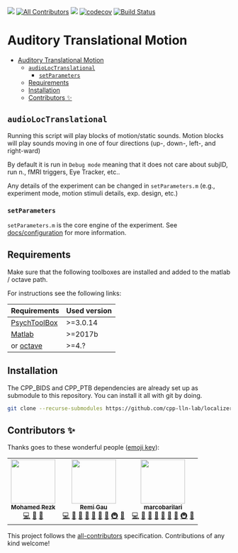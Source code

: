 [![](https://img.shields.io/badge/Octave-CI-blue?logo=Octave&logoColor=white)](https://github.com/cpp-lln-lab/localizer_auditory_motion/actions)
[![All Contributors](https://img.shields.io/badge/all_contributors-3-orange.svg?style=flat-square)](#contributors-)
![](https://github.com/cpp-lln-lab/localizer_auditory_motion/workflows/CI/badge.svg)
[![codecov](https://codecov.io/gh/cpp-lln-lab/localizer_auditory_motion/branch/master/graph/badge.svg)](https://codecov.io/gh/cpp-lln-lab/localizer_auditory_motion)
[![Build Status](https://travis-ci.com/cpp-lln-lab/localizer_auditory_motion.svg?branch=master)](https://travis-ci.com/cpp-lln-lab/localizer_auditory_motion)

# Auditory Translational Motion

- [Auditory Translational Motion](#auditory-translational-motion)
  - [`audioLocTranslational`](#audioloctranslational)
    - [`setParameters`](#setparameters)
  - [Requirements](#requirements)
  - [Installation](#installation)
  - [Contributors ✨](#contributors-)

## `audioLocTranslational`

Running this script will play blocks of motion/static sounds. Motion blocks will
play sounds moving in one of four directions (up-, down-, left-, and right-ward)

By default it is run in `Debug mode` meaning that it does not care about subjID,
run n., fMRI triggers, Eye Tracker, etc..

Any details of the experiment can be changed in `setParameters.m` (e.g.,
experiment mode, motion stimuli details, exp. design, etc.)

### `setParameters`

`setParameters.m` is the core engine of the experiment. See
[docs/configuration](.docs/../docs/configuration.md) for more information.

## Requirements

Make sure that the following toolboxes are installed and added to the matlab /
octave path.

For instructions see the following links:

| Requirements                                             | Used version |
| -------------------------------------------------------- | ------------ |
| [PsychToolBox](http://psychtoolbox.org/)                 | >=3.0.14     |
| [Matlab](https://www.mathworks.com/products/matlab.html) | >=2017b      |
| or [octave](https://www.gnu.org/software/octave/)        | >=4.?        |

## Installation

The CPP_BIDS and CPP_PTB dependencies are already set up as submodule to this
repository. You can install it all with git by doing.

```bash
git clone --recurse-submodules https://github.com/cpp-lln-lab/localizer_auditory_motion.git
```

## Contributors ✨

Thanks goes to these wonderful people
([emoji key](https://allcontributors.org/docs/en/emoji-key)):

<!-- ALL-CONTRIBUTORS-LIST:START - Do not remove or modify this section -->
<!-- prettier-ignore-start -->
<!-- markdownlint-disable -->
<table>
  <tr>
    <td align="center"><a href="https://github.com/mohmdrezk"><img src="https://avatars2.githubusercontent.com/u/9597815?v=4" width="100px;" alt=""/><br /><sub><b>Mohamed Rezk</b></sub></a><br /><a href="https://github.com/cpp-lln-lab/localizer_auditory_motion/commits?author=mohmdrezk" title="Code">💻</a> <a href="#design-mohmdrezk" title="Design">🎨</a> <a href="#ideas-mohmdrezk" title="Ideas, Planning, & Feedback">🤔</a></td>
    <td align="center"><a href="https://remi-gau.github.io/"><img src="https://avatars3.githubusercontent.com/u/6961185?v=4" width="100px;" alt=""/><br /><sub><b>Remi Gau</b></sub></a><br /><a href="https://github.com/cpp-lln-lab/localizer_auditory_motion/commits?author=Remi-Gau" title="Code">💻</a> <a href="#design-Remi-Gau" title="Design">🎨</a> <a href="#ideas-Remi-Gau" title="Ideas, Planning, & Feedback">🤔</a> <a href="https://github.com/cpp-lln-lab/localizer_auditory_motion/issues?q=author%3ARemi-Gau" title="Bug reports">🐛</a> <a href="#userTesting-Remi-Gau" title="User Testing">📓</a> <a href="https://github.com/cpp-lln-lab/localizer_auditory_motion/pulls?q=is%3Apr+reviewed-by%3ARemi-Gau" title="Reviewed Pull Requests">👀</a> <a href="#question-Remi-Gau" title="Answering Questions">💬</a> <a href="#infra-Remi-Gau" title="Infrastructure (Hosting, Build-Tools, etc)">🚇</a> <a href="#maintenance-Remi-Gau" title="Maintenance">🚧</a></td>
    <td align="center"><a href="https://github.com/marcobarilari"><img src="https://avatars3.githubusercontent.com/u/38101692?v=4" width="100px;" alt=""/><br /><sub><b>marcobarilari</b></sub></a><br /><a href="https://github.com/cpp-lln-lab/localizer_auditory_motion/commits?author=marcobarilari" title="Code">💻</a> <a href="#design-marcobarilari" title="Design">🎨</a> <a href="#ideas-marcobarilari" title="Ideas, Planning, & Feedback">🤔</a> <a href="https://github.com/cpp-lln-lab/localizer_auditory_motion/issues?q=author%3Amarcobarilari" title="Bug reports">🐛</a> <a href="#userTesting-marcobarilari" title="User Testing">📓</a> <a href="https://github.com/cpp-lln-lab/localizer_auditory_motion/pulls?q=is%3Apr+reviewed-by%3Amarcobarilari" title="Reviewed Pull Requests">👀</a> <a href="#question-marcobarilari" title="Answering Questions">💬</a> <a href="#infra-marcobarilari" title="Infrastructure (Hosting, Build-Tools, etc)">🚇</a> <a href="#maintenance-marcobarilari" title="Maintenance">🚧</a></td>
  </tr>
</table>

<!-- markdownlint-enable -->
<!-- prettier-ignore-end -->

<!-- ALL-CONTRIBUTORS-LIST:END -->

This project follows the
[all-contributors](https://github.com/all-contributors/all-contributors)
specification. Contributions of any kind welcome!
